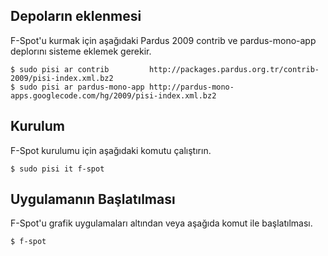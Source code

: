 ## Depoların eklenmesi ##
F-Spot'u kurmak için aşağıdaki Pardus 2009 contrib ve pardus-mono-app deplorını sisteme eklemek gerekir.
```
$ sudo pisi ar contrib         http://packages.pardus.org.tr/contrib-2009/pisi-index.xml.bz2
$ sudo pisi ar pardus-mono-app http://pardus-mono-apps.googlecode.com/hg/2009/pisi-index.xml.bz2
```

## Kurulum ##
F-Spot kurulumu için aşağıdaki komutu çalıştırın.
```
$ sudo pisi it f-spot
```

## Uygulamanın Başlatılması ##
F-Spot'u grafik uygulamaları altından veya aşağıda komut ile başlatılması.
```
$ f-spot
```